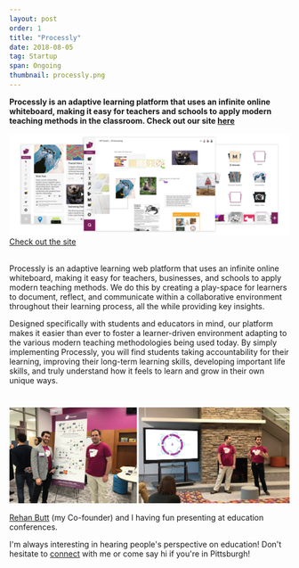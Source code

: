```yaml
---
layout: post
order: 1
title: "Processly"
date: 2018-08-05
tag: Startup
span: Ongoing
thumbnail: processly.png
---
```

**Processly is an adaptive learning platform that uses an infinite online whiteboard, making it easy for teachers and schools to apply modern teaching methods in the classroom. Check out our site <a target="_blanl" href="https://processly.io/">here</a>**

<img src="../img/processly/processlyhome.png">

<div>
<a target="_blank" href="https://processly.io/">
    <div class="bab"> Check out the site
    </div>
</a>
</div>

<br>

Processly is an adaptive learning web platform that uses an infinite online whiteboard, making it easy for teachers, businesses, and schools to apply modern teaching methods. We do this by creating a play-space for learners to document, reflect, and communicate within a collaborative environment throughout their learning process, all the while providing key insights.

Designed specifically with students and educators in mind, our platform makes it easier than ever to foster a learner-driven environment adapting to the various modern teaching methodologies being used today. By simply implementing Processly, you will find students taking accountability for their learning, improving their long-term learning skills, developing important life skills, and truly understand how it feels to learn and grow in their own unique ways.

<div style="margin-top:40px;">
<img src="../img/processly/presentations.png">
</div>

<a target="_blanl" href="http://rehanbutt.com/">Rehan Butt</a> (my Co-founder) and I having fun presenting at education conferences.

I'm always interesting in hearing people's perspective on education! Don't hesitate to <a target="_blanl" href="https://goo.gl/forms/aFJyCqeoDhrwU0Um2">connect</a> with me or come say hi if you're in Pittsburgh!

